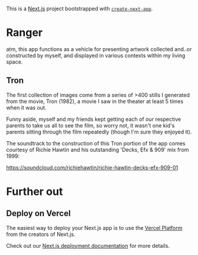 This is a [Next.js](https://nextjs.org/) project bootstrapped with [`create-next-app`](https://github.com/vercel/next.js/tree/canary/packages/create-next-app).

# Ranger
atm, this app functions as a vehicle for presenting artwork collected and..or constructed by myself, and displayed in various contexts within my living space.

## Tron
The first collection of images come from a series of >400 stills I generated from the movie, Tron (1982), a movie I saw in the theater at least 5 times when it was out.

Funny aside, myself and my friends kept getting each of our respective parents to take us all to see the film, so worry not, it wasn't one kid's parents sitting through the film repeatedly (though I'm sure they enjoyed it).

The soundtrack to the construction of this Tron portion of the app comes courtesy of Richie Hawtin and his outstanding 'Decks, Efx & 909' mix from 1999:

https://soundcloud.com/richiehawtin/richie-hawtin-decks-efx-909-01




# Further out
## Deploy on Vercel

The easiest way to deploy your Next.js app is to use the [Vercel Platform](https://vercel.com/new?utm_medium=default-template&filter=next.js&utm_source=create-next-app&utm_campaign=create-next-app-readme) from the creators of Next.js.

Check out our [Next.js deployment documentation](https://nextjs.org/docs/deployment) for more details.
